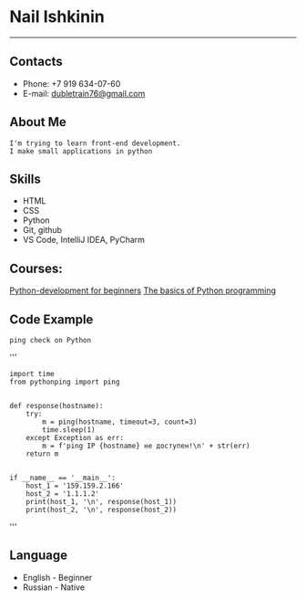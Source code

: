 # Nail Ishkinin
---
## Contacts
* Phone: +7 919 634-07-60
* E-mail: dubletrain76@gmail.com

## About Me
    I'm trying to learn front-end development.
    I make small applications in python

## Skills
* HTML
* CSS
* Python
* Git, github
* VS Code, IntelliJ IDEA, PyCharm

## Courses:

[Python-development for beginners](https://netology.ru/backend/api/user/programs/25521/pdf_certificate/)
[The basics of Python programming](https://letpy.com/certificate/7033ccfa-6b62-4e34-b4dc-2b8783dcc48c/en/)


## Code Example
    ping check on Python

'''

    import time
    from pythonping import ping


    def response(hostname):
        try:
            m = ping(hostname, timeout=3, count=3)
            time.sleep(1)
        except Exception as err:
            m = f'ping IP {hostname} не доступен!\n' + str(err)
        return m


    if __name__ == '__main__':
        host_1 = '159.159.2.166'
        host_2 = '1.1.1.2'
        print(host_1, '\n', response(host_1))
        print(host_2, '\n', response(host_2))
'''

## Language
* English - Beginner
* Russian - Native

